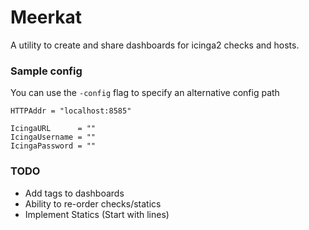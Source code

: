 # Meerkat

A utility to create and share dashboards for icinga2 checks and hosts.

### Sample config
You can use the `-config` flag to specify an alternative config path
```
HTTPAddr = "localhost:8585"

IcingaURL      = ""
IcingaUsername = ""
IcingaPassword = ""
```

### TODO
 - Add tags to dashboards
 - Ability to re-order checks/statics
 - Implement Statics (Start with lines)